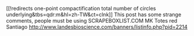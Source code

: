 [[!redirects one-point compactification total number of circles underlying&amp;tbs=qdr:m&amp;hl=zh-TW&amp;ct=clnk]]
This post has some strange comments, people must be using SCRAPEBOXLIST.COM
MK Totes red Santiago http://www.landesbioscience.com/banners/listinfo.php?pid=2214
